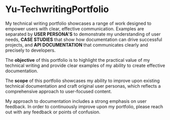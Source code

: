 # Yu-TechwritingPortfolio

My technical writing portfolio showcases a range of work designed to empower users with clear, effective communication. Examples are separated by **USER PERSONA'S** to demonstrate my understanding of user needs, **CASE STUDIES** that show how documentation can drive successful projects, and **API DOCUMENTATION** that communicates clearly and precisely to developers. 

The **objective** of this portfolio is to highlight the practical value of my technical writing and provide clear examples of my ability to create effective documentation.

The **scope** of this portfolio showcases my ability to improve upon existing technical documentation and craft original user personas, which reflects a comprehensive approach to user-focused content.

My approach to documentation includes a strong emphasis on user feedback. In order to continuously improve upon my portfolio, please reach out with any feedback or points of confusion.

